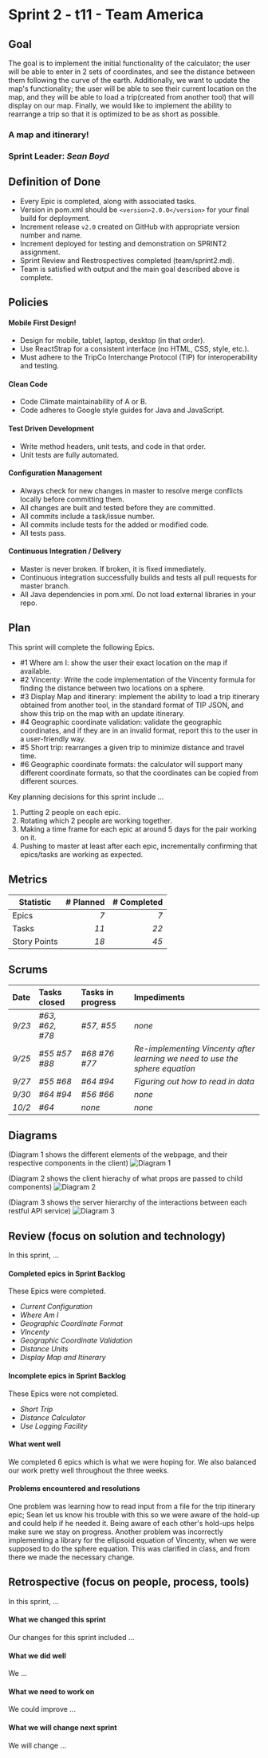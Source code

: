 # Sprint 2 - t11 - Team America

## Goal
The goal is to implement the initial functionality of the calculator; the user will be able to enter in 2 sets of coordinates, and see the distance between them following the curve of the earth. Additionally, we want to update the map's functionality; the user will be able to see their current location on the map, and they will be able to load a trip(created from another tool) that will display on our map. Finally, we would like to implement the ability to rearrange a trip so that it is optimized to be as short as possible.

### A map and itinerary!
### Sprint Leader: *Sean Boyd*

## Definition of Done
* Every Epic is completed, along with associated tasks.
* Version in pom.xml should be `<version>2.0.0</version>` for your final build for deployment.
* Increment release `v2.0` created on GitHub with appropriate version number and name.
* Increment deployed for testing and demonstration on SPRINT2 assignment.
* Sprint Review and Restrospectives completed (team/sprint2.md).
* Team is satisfied with output and the main goal described above is complete.


## Policies

#### Mobile First Design!
* Design for mobile, tablet, laptop, desktop (in that order).
* Use ReactStrap for a consistent interface (no HTML, CSS, style, etc.).
* Must adhere to the TripCo Interchange Protocol (TIP) for interoperability and testing.
#### Clean Code
* Code Climate maintainability of A or B.
* Code adheres to Google style guides for Java and JavaScript.
#### Test Driven Development
* Write method headers, unit tests, and code in that order.
* Unit tests are fully automated.
#### Configuration Management
* Always check for new changes in master to resolve merge conflicts locally before committing them.
* All changes are built and tested before they are committed.
* All commits include a task/issue number.
* All commits include tests for the added or modified code.
* All tests pass.
#### Continuous Integration / Delivery 
* Master is never broken.  If broken, it is fixed immediately.
* Continuous integration successfully builds and tests all pull requests for master branch.
* All Java dependencies in pom.xml.  Do not load external libraries in your repo. 


## Plan

This sprint will complete the following Epics.

* #1 Where am I: show the user their exact location on the map if available.
* #2 Vincenty: Write the code implementation of the Vincenty formula for finding the distance between two locations on a sphere.
* #3 Display Map and itinerary: implement the ability to load a trip itinerary obtained from another tool, in the standard format of TIP JSON, and show this trip on the map with an update itinerary. 
* #4 Geographic coordinate validation: validate the geographic coordinates, and if they are in an invalid format, report this to the user in a user-friendly way.
* #5 Short trip: rearranges a given trip to minimize distance and travel time.
* #6 Geographic coordinate formats: the calculator will support many different coordinate formats, so that the coordinates can be copied from different sources.

Key planning decisions for this sprint include ...
1. Putting 2 people on each epic.
2. Rotating which 2 people are working together.
3. Making a time frame for each epic at around 5 days for the pair working on it.
4. Pushing to master at least after each epic, incrementally confirming that epics/tasks are working as expected.

## Metrics

| Statistic | # Planned | # Completed |
| --- | ---: | ---: |
| Epics | *7* | *7* |
| Tasks |  *11*   | *22* | 
| Story Points |  *18*  | *45* | 


## Scrums

| Date | Tasks closed  | Tasks in progress | Impediments |
| :--- | :--- | :--- | :--- |
| *9/23* | *#63, #62, #78* | *#57, #55* | *none* | 
| *9/25* | *#55 #57 #88* | *#68 #76 #77* | *Re-implementing Vincenty after learning we need to use the sphere equation* | 
| *9/27* | *#55 #68* | *#64 #94* | *Figuring out how to read in data* | 
| *9/30* | *#64 #94* | *#56 #66* | *none* | 
| *10/2* | *#64* | *none* | *none* |


## Diagrams

(Diagram 1 shows the different elements of the webpage, and their respective components in the client)
![Diagram 1](https://github.com/csucs314f19/t11/blob/Sprint2-Plan/team/images/Sprint2Components2.0.jpg)

(Diagram 2 shows the client hierachy of what props are passed to child components)
![Diagram 2](https://github.com/csucs314f19/t11/blob/Sprint2-Plan/team/images/clientHierarchy.jpg)


(Diagram 3 shows the server hierarchy of the interactions between each restful API service)
![Diagram 3](https://github.com/csucs314f19/t11/blob/Sprint2-Plan/team/images/serverHierarchy.jpg)


## Review (focus on solution and technology)

In this sprint, ...

#### Completed epics in Sprint Backlog 

These Epics were completed.

* *Current Configuration*
* *Where Am I*
* *Geographic Coordinate Format*
* *Vincenty*
* *Geographic Coordinate Validation*
* *Distance Units*
* *Display Map and Itinerary*

#### Incomplete epics in Sprint Backlog 

These Epics were not completed.

* *Short Trip*
* *Distance Calculator*
* *Use Logging Facility*

#### What went well

We completed 6 epics which is what we were hoping for. We also balanced our work pretty well throughout the three weeks.


#### Problems encountered and resolutions

One problem was learning how to read input from a file for the trip itinerary epic; Sean let us know his trouble with this so we were aware of the hold-up and could help if he needed it. Being aware of each other's hold-ups helps make sure we stay on progress. 
Another problem was incorrectly implementing a library for the ellipsoid equation of Vincenty, when we were supposed to do the sphere equation. This was clarified in class, and from there we made the necessary change.


## Retrospective (focus on people, process, tools)

In this sprint, ...

#### What we changed this sprint

Our changes for this sprint included ...

#### What we did well

We ...

#### What we need to work on

We could improve ...

#### What we will change next sprint 

We will change ...

